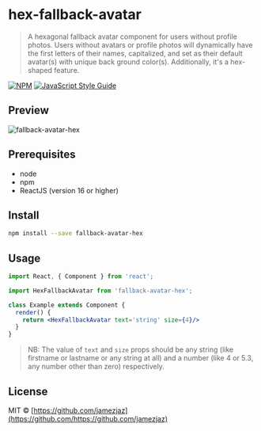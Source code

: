 # hex-fallback-avatar

> A hexagonal fallback avatar component for users without profile photos. Users without avatars or profile photos will dynamically have the first letters of their names, capitalized, and set as their default avatar(s) with unique back ground color(s). Additionally, it's a hex-shaped feature.

[![NPM](https://img.shields.io/npm/v/hex-fallback-avatar.svg)](https://www.npmjs.com/package/hex-fallback-avatar) [![JavaScript Style Guide](https://img.shields.io/badge/code_style-standard-brightgreen.svg)](https://standardjs.com)

## Preview
![fallback-avatar-hex](https://github.com/user-attachments/assets/3680c0cf-7cd2-4e92-8758-07ab474e6abb)

## Prerequisites
- node
- npm
- ReactJS (version 16 or higher)

## Install

```bash
npm install --save fallback-avatar-hex
```

## Usage

```jsx
import React, { Component } from 'react';

import HexFallbackAvatar from 'fallback-avatar-hex';

class Example extends Component {
  render() {
    return <HexFallbackAvatar text='string' size={4}/>
  }
}
```
> NB: The value of `text` and `size` props should be any string (like firstname or lastname or any string at all) and a number (like 4 or 5.3, any number other than zero) respectively.

## License

MIT © [https://github.com/jamezjaz](https://github.com/https://github.com/jamezjaz)
